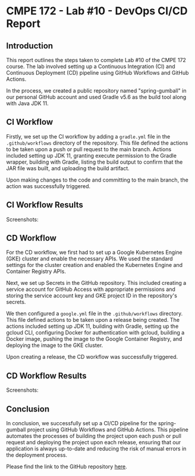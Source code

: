 # CMPE 172 - Lab #10 - DevOps CI/CD Report

## Introduction

This report outlines the steps taken to complete Lab #10 of the CMPE 172 course. The lab involved setting up a Continuous Integration (CI) and Continuous Deployment (CD) pipeline using GitHub Workflows and GitHub Actions.

In the process, we created a public repository named "spring-gumball" in our personal GitHub account and used Gradle v5.6 as the build tool along with Java JDK 11.

## CI Workflow

Firstly, we set up the CI workflow by adding a `gradle.yml` file in the `.github/workflows` directory of the repository. This file defined the actions to be taken upon a push or pull request to the main branch. Actions included setting up JDK 11, granting execute permission to the Gradle wrapper, building with Gradle, listing the build output to confirm that the JAR file was built, and uploading the build artifact.

Upon making changes to the code and committing to the main branch, the action was successfully triggered.

## CI Workflow Results

Screenshots:

## CD Workflow

For the CD workflow, we first had to set up a Google Kubernetes Engine (GKE) cluster and enable the necessary APIs. We used the standard settings for the cluster creation and enabled the Kubernetes Engine and Container Registry APIs.

Next, we set up Secrets in the GitHub repository. This included creating a service account for GitHub Access with appropriate permissions and storing the service account key and GKE project ID in the repository's secrets.

We then configured a `google.yml` file in the `.github/workflows` directory. This file defined actions to be taken upon a release being created. The actions included setting up JDK 11, building with Gradle, setting up the gcloud CLI, configuring Docker for authentication with gcloud, building a Docker image, pushing the image to the Google Container Registry, and deploying the image to the GKE cluster.

Upon creating a release, the CD workflow was successfully triggered.

## CD Workflow Results

Screenshots:


## Conclusion

In conclusion, we successfully set up a CI/CD pipeline for the spring-gumball project using GitHub Workflows and GitHub Actions. This pipeline automates the processes of building the project upon each push or pull request and deploying the project upon each release, ensuring that our application is always up-to-date and reducing the risk of manual errors in the deployment process.

Please find the link to the GitHub repository [here](https://github.com/JiminSongSoftware/spring-gumball).

